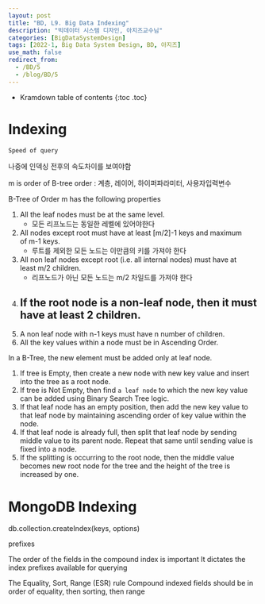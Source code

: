```yaml
---
layout: post
title: "BD, L9. Big Data Indexing"
description: "빅데이터 시스템 디자인, 아지즈교수님"
categories: [BigDataSystemDesign]
tags: [2022-1, Big Data System Design, BD, 아지즈]
use_math: false
redirect_from:
  - /BD/5
  - /blog/BD/5
---
```


* Kramdown table of contents
{:toc .toc} 

# Indexing

`Speed of query`

나중에 인덱싱 전후의 속도차이를 보여야함

m is order of B-tree
order : 계층, 레이어, 하이퍼파라미터, 사용자입력변수

B-Tree of Order m has the following properties
1. All the leaf nodes must be at the same level.
    - 모든 리프노드는 동일한 레벨에 있어야한다
2. All nodes except root must have at least \[m/2\]-1 keys and maximum of m-1 keys.
    - 루트를 제외한 모든 노드는 이만큼의 키를 가져야 한다
3. All non leaf nodes except root (i.e. all internal nodes) must have at least m/2 children.
    - 리프노드가 아닌 모든 노드는 m/2 차일드를 가져야 한다
4. If the root node is a non-leaf node, then it must have at least 2 children.
    - 
5. A non leaf node with n-1 keys must have n number of children.
6. All the key values within a node must be in Ascending Order.


In a B-Tree, the new element must be added only at leaf node.

1. If tree is Empty, then create a new node with new key value and insert into the tree as a root node.
2. If tree is Not Empty, then find `a leaf node` to which the new key value can be added using Binary Search Tree logic.
3. If that leaf node has an empty position, then add the new key value to that leaf node by maintaining ascending order of key value within the node.
4. If that leaf node is already full, then split that leaf node by sending middle value to its parent node. Repeat that same until sending value is fixed into a node.
5. If the splitting is occurring to the root node, then the middle value becomes new root node for the tree and the height of the tree is increased by one.


# MongoDB Indexing

db.collection.createIndex(keys, options)


prefixes

The order of the fields in the compound index is important
It dictates the index prefixes available for querying


The Equality, Sort, Range (ESR) rule 
Compound indexed fields should be in order of equality, then sorting, then range